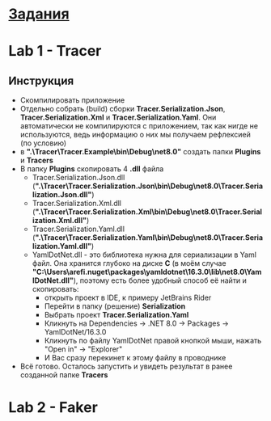 # [Задания](https://bsuir.ishimko.me/mpp-dotnet)
# Lab 1 - Tracer
## Инструкция 
- Скомпилировать приложение
- Отдельно собрать (build) сборки **Tracer.Serialization.Json**, **Tracer.Serialization.Xml** и **Tracer.Serialization.Yaml**. Они автоматически не компилируются с приложением, так как нигде не используются, ведь информацию о них мы получаем рефлексией (по условию)
- в **".\Tracer\Tracer.Example\bin\Debug\net8.0"** создать папки **Plugins** и **Tracers**
- В папку **Plugins** скопировать 4 **.dll** файла
  - Tracer.Serialization.Json.dll (**".\Tracer\Tracer.Serialization.Json\bin\Debug\net8.0\Tracer.Serialization.Json.dll"**)
  - Tracer.Serialization.Xml.dll (**".\Tracer\Tracer.Serialization.Xml\bin\Debug\net8.0\Tracer.Serialization.Xml.dll"**)
  - Tracer.Serialization.Yaml.dll (**".\Tracer\Tracer.Serialization.Yaml\bin\Debug\net8.0\Tracer.Serialization.Yaml.dll"**)
  - YamlDotNet.dll - это библиотека нужна для сериализации в Yaml файл. Она хранится глубоко на диске **C** (в моём случае **"C:\Users\arefi\.nuget\packages\yamldotnet\16.3.0\lib\net8.0\YamlDotNet.dll"**), поэтому есть более удобный способ её найти и скопировать:
    - открыть проект в IDE, к примеру JetBrains Rider
    - Перейти в папку (решение) **Serialization**
    - Выбрать проект **Tracer.Serialization.Yaml**
    - Кликнуть на Dependencies -> .NET 8.0 -> Packages -> YamlDotNet/16.3.0
    - Кликнуть по файлу YamlDotNet правой кнопкой мыши, нажать "Open in" -> "Explorer"
    - И Вас сразу перекинет к этому файлу в проводнике
- Всё готово. Осталось запустить и увидеть результат в ранее созданной папке **Tracers**

# Lab 2 - Faker
